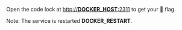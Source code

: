 Open the code lock at [http://__DOCKER_HOST__:2311](http://__DOCKER_HOST__:2311) to get your 🚩 flag.

Note: The service is restarted __DOCKER_RESTART__.